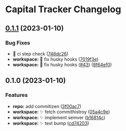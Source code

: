 # Capital Tracker Changelog
## [0.1.1](https://github.com/clemenscodes/capitaltracker/compare/v0.1.0...v0.1.1) (2023-01-10)


### Bug Fixes

* :bug: ci step check ([748dc26](https://github.com/clemenscodes/capitaltracker/commit/748dc2657213ed6f861a422d86e1d2af78c102f0))
* **workspace:** :bug: fix husky hooks ([7019f3e](https://github.com/clemenscodes/capitaltracker/commit/7019f3eb61ab0014b0e88c47a5bdc6361a2977d1))
* **workspace:** :bug: fix husky hooks ([#43](https://github.com/clemenscodes/capitaltracker/issues/43)) ([8f64ef0](https://github.com/clemenscodes/capitaltracker/commit/8f64ef02946eaa6b2303b82029bc7f8937089023))

## 0.1.0 (2023-01-10)


### Features

* **repo:** add commitizen ([3f00ac7](https://github.com/clemenscodes/capitaltracker/commit/3f00ac77c65365c3c7cdb6271e2037ce70bbb624))
* **workspace:** :sparkles: fetch commithistroy ([05a4c9e](https://github.com/clemenscodes/capitaltracker/commit/05a4c9e78b56dc25726db110c7d7a183fbc5ffb3))
* **workspace:** :sparkles: implement semver ([b16814c](https://github.com/clemenscodes/capitaltracker/commit/b16814cbd9526c763bb1c3fcda0c26dde3cfac82))
* **workspace:** :sparkles: test bump ([cd74203](https://github.com/clemenscodes/capitaltracker/commit/cd7420335576d2c7254b96d4e9d6f045ab96b1f7))
